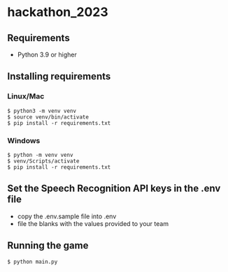 # hackathon_2023

## Requirements
 - Python 3.9 or higher

## Installing requirements
### Linux/Mac
```
$ python3 -m venv venv
$ source venv/bin/activate
$ pip install -r requirements.txt
```
### Windows
```
$ python -m venv venv
$ venv/Scripts/activate
$ pip install -r requirements.txt
```
## Set the Speech Recognition API keys in the .env file
- copy the .env.sample file into .env
- file the blanks with the values provided to your team

## Running the game
`$ python main.py`